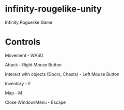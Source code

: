 # infinity-rougelike-unity
Infinity Roguelike Game

# Controls
Movement - WASD

Attack - Right Mouse Button

Interact with objects (Doors, Chests) - Left Mouse Button

Inventory - E

Map - M

Close Window/Menu - Escape